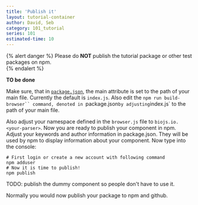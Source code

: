```yaml
---
title: 'Publish it'
layout: tutorial-container
author: David, Seb
category: 101_tutorial
series: 101
estimated-time: 10 
---
```


{% alert danger %}
Please do __NOT__ publish the tutorial package or other test packages on npm.	
{% endalert %}

__TO be done__

Make sure, that in [`package.json`](https://www.npmjs.org/doc/files/package.json.html), the main attribute is set to the path of your main file.
Currently the default is `index.js`. Also edit the `npm run build-browser`` command, denoted in `package.json` by adjusting `index.js` to the path of your main file.

Also adjust your namespace defined in the `browser.js` file to `biojs.io.<your-parser>`.
Now you are ready to publish your component in npm. Adjust your keywords and author information in package.json. 
They will be used by npm to display information about your component. Now type into the console:

~~~
# First login or create a new account with following command
npm adduser 
# Now it is time to publish!
npm publish
~~~

TODO: publish the dummy component so people don't have to use it.

Normally you would now publish your package to npm and github.
